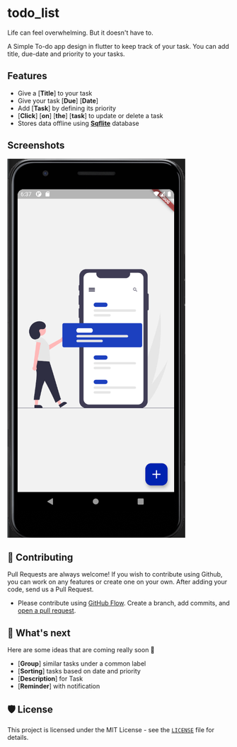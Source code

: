 # todo_list

Life can feel overwhelming. But it doesn't have to.

A Simple To-do app design in flutter to keep track of your task. You can add title, due-date and priority to your tasks.


## Features

- Give a [**Title**] to your task
- Give your task [**Due**] [**Date**]
- Add [**Task**] by defining its priority
- [**Click**] [**on**] [**the**] [**task**] to update or delete a task
- Stores data offline using [**Sqflite**](https://github.com/tekartik/sqflite "Flutter Database") database

## Screenshots

<img src="/assets/Screenshots/Screenshot1.png" />

## 🍰 Contributing

Pull Requests are always welcome! 
If you wish to contribute using Github, you can work on any features  or create one on your own. After adding your code, send us a Pull Request.


- Please contribute using [GitHub Flow](https://guides.github.com/introduction/flow). Create a branch, add commits, and [open a pull request](https://github.com/AviSharma1305/todo_list/compare).


## 🌈 What's next

Here are some ideas that are coming really soon 👀

- [**Group**] similar tasks under a common label
- [**Sorting**] tasks based on date and priority
- [**Description**] for Task
- [**Reminder**] with notification

## 🛡️ License

This project is licensed under the MIT License - see the [`LICENSE`](LICENSE) file for details.
